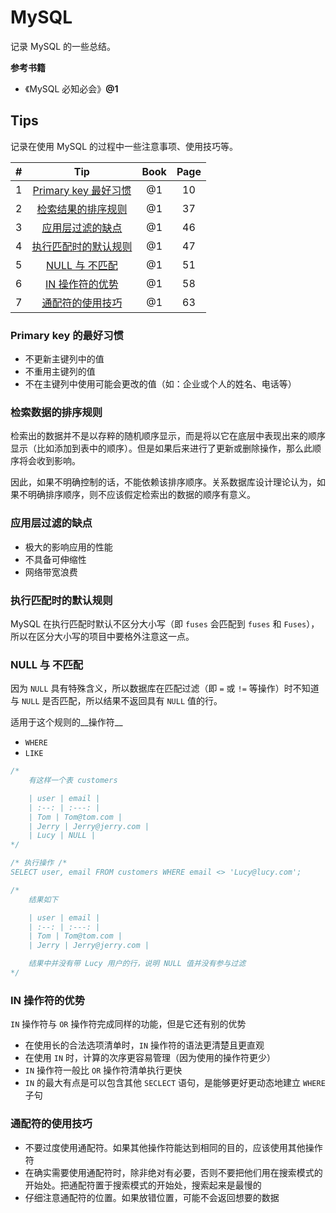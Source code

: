 # MySQL

记录 MySQL 的一些总结。

__参考书籍__

- 《MySQL 必知必会》__@1__

## Tips

记录在使用 MySQL 的过程中一些注意事项、使用技巧等。

| \# | Tip | Book | Page |
| :-:| :-: | :--: | :--: |
| 1 | [Primary key 最好习惯](#Primary-key-最好习惯) | @1 | 10 |
| 2 | [检索结果的排序规则](#检索结果的排序规则) | @1 | 37 |
| 3 | [应用层过滤的缺点](#应用层过滤的缺点) | @1 | 46 |
| 4 | [执行匹配时的默认规则](#执行匹配时的默认规则) | @1 | 47 |
| 5 | [NULL 与 不匹配](#NULL-与-不匹配) | @1 | 51 |
| 6 | [IN 操作符的优势](#IN-操作符的优势) | @1 | 58 |
| 7 | [通配符的使用技巧](#通配符的使用技巧) | @1 | 63 |

### Primary key 的最好习惯

- 不更新主键列中的值
- 不重用主键列的值
- 不在主键列中使用可能会更改的值（如：企业或个人的姓名、电话等）

### 检索数据的排序规则

检索出的数据并不是以存粹的随机顺序显示，而是将以它在底层中表现出来的顺序显示（比如添加到表中的顺序）。但是如果后来进行了更新或删除操作，那么此顺序将会收到影响。

因此，如果不明确控制的话，不能依赖该排序顺序。关系数据库设计理论认为，如果不明确排序顺序，则不应该假定检索出的数据的顺序有意义。

### 应用层过滤的缺点

- 极大的影响应用的性能
- 不具备可伸缩性
- 网络带宽浪费

### 执行匹配时的默认规则

MySQL 在执行匹配时默认不区分大小写（即 `fuses` 会匹配到 `fuses` 和 `Fuses`），所以在区分大小写的项目中要格外注意这一点。

### NULL 与 不匹配

因为 `NULL` 具有特殊含义，所以数据库在匹配过滤（即 `=` 或 `!=` 等操作）时不知道与 `NULL` 是否匹配，所以结果不返回具有 `NULL` 值的行。

适用于这个规则的__操作符__

- `WHERE`
- `LIKE`

``` sql
/*
    有这样一个表 customers

    | user | email |
    | :--: | :---: |
    | Tom | Tom@tom.com |
    | Jerry | Jerry@jerry.com |
    | Lucy | NULL |
*/

/* 执行操作 /*
SELECT user, email FROM customers WHERE email <> 'Lucy@lucy.com';

/*
    结果如下

    | user | email |
    | :--: | :---: |
    | Tom | Tom@tom.com |
    | Jerry | Jerry@jerry.com |

    结果中并没有带 Lucy 用户的行，说明 NULL 值并没有参与过滤
*/
```

### IN 操作符的优势

`IN` 操作符与 `OR` 操作符完成同样的功能，但是它还有别的优势

- 在使用长的合法选项清单时，`IN` 操作符的语法更清楚且更直观
- 在使用 `IN` 时，计算的次序更容易管理（因为使用的操作符更少）
- `IN` 操作符一般比 `OR` 操作符清单执行更快
- `IN` 的最大有点是可以包含其他 `SECLECT` 语句，是能够更好更动态地建立 `WHERE` 子句

### 通配符的使用技巧

- 不要过度使用通配符。如果其他操作符能达到相同的目的，应该使用其他操作符
- 在确实需要使用通配符时，除非绝对有必要，否则不要把他们用在搜索模式的开始处。把通配符置于搜索模式的开始处，搜索起来是最慢的
- 仔细注意通配符的位置。如果放错位置，可能不会返回想要的数据

